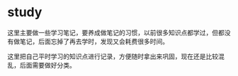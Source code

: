 # study

这里主要做一些学习笔记，要养成做笔记的习惯，以前很多知识点都学过，但都没有做笔记，后面忘掉了再去学时，发现又会耗费很多时间。



这里把自己平时学习的知识点进行记录，方便随时拿出来巩固，现在还是比较混乱，后面需要做好分类。
